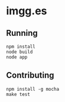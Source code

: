 imgg.es
=======

Running
-------

    npm install
    node build
    node app

Contributing
------------

    npm install -g mocha
    make test
